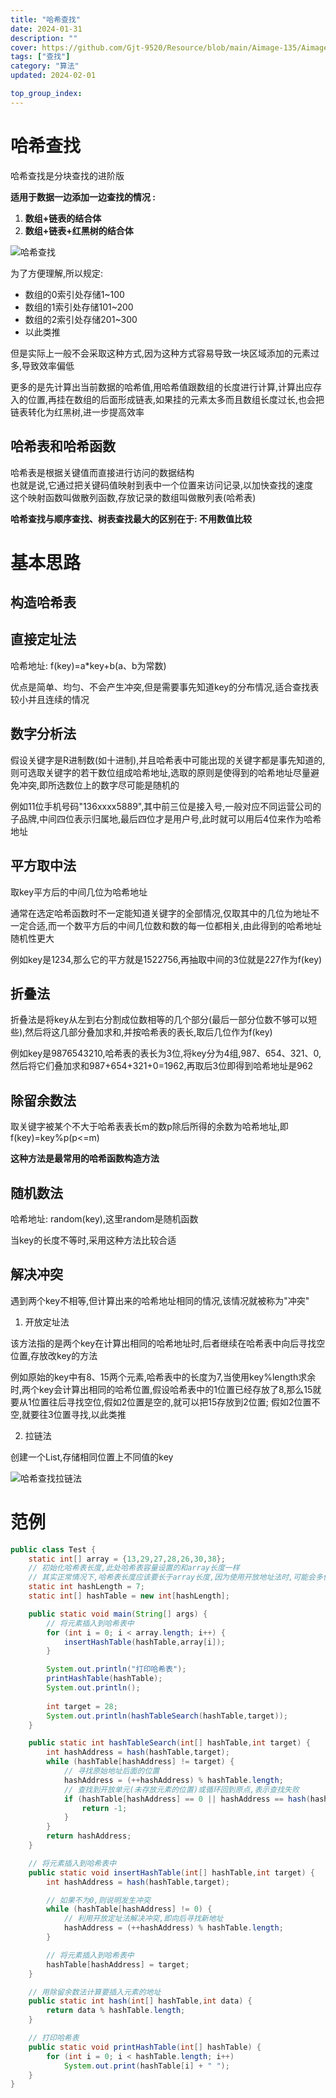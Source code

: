 ```yaml
---
title: "哈希查找"
date: 2024-01-31
description: ""
cover: https://github.com/Gjt-9520/Resource/blob/main/Aimage-135/Aimage25.jpg?raw=true
tags: ["查找"]
category: "算法"
updated: 2024-02-01

top_group_index:
---
```


# 哈希查找

哈希查找是分块查找的进阶版

**适用于数据一边添加一边查找的情况 :**
1. **数组+链表的结合体**
2. **数组+链表+红黑树的结合体**

![哈希查找](../images/哈希查找.png)

为了方便理解,所以规定:    
- 数组的0索引处存储1~100
- 数组的1索引处存储101~200
- 数组的2索引处存储201~300
- 以此类推

但是实际上一般不会采取这种方式,因为这种方式容易导致一块区域添加的元素过多,导致效率偏低  

更多的是先计算出当前数据的哈希值,用哈希值跟数组的长度进行计算,计算出应存入的位置,再挂在数组的后面形成链表,如果挂的元素太多而且数组长度过长,也会把链表转化为红黑树,进一步提高效率

## 哈希表和哈希函数

哈希表是根据关键值而直接进行访问的数据结构     
也就是说,它通过把关键码值映射到表中一个位置来访问记录,以加快查找的速度     
这个映射函数叫做散列函数,存放记录的数组叫做散列表(哈希表)          

**哈希查找与顺序查找、树表查找最大的区别在于: 不用数值比较**

# 基本思路

## 构造哈希表

## 直接定址法

哈希地址: f(key)=a*key+b(a、b为常数)

优点是简单、均匀、不会产生冲突,但是需要事先知道key的分布情况,适合查找表较小并且连续的情况

## 数字分析法

假设关键字是R进制数(如十进制),并且哈希表中可能出现的关键字都是事先知道的,则可选取关键字的若干数位组成哈希地址,选取的原则是使得到的哈希地址尽量避免冲突,即所选数位上的数字尽可能是随机的          

例如11位手机号码"136xxxx5889",其中前三位是接入号,一般对应不同运营公司的子品牌,中间四位表示归属地,最后四位才是用户号,此时就可以用后4位来作为哈希地址    

## 平方取中法

取key平方后的中间几位为哈希地址         

通常在选定哈希函数时不一定能知道关键字的全部情况,仅取其中的几位为地址不一定合适,而一个数平方后的中间几位数和数的每一位都相关,由此得到的哈希地址随机性更大

例如key是1234,那么它的平方就是1522756,再抽取中间的3位就是227作为f(key)

## 折叠法

折叠法是将key从左到右分割成位数相等的几个部分(最后一部分位数不够可以短些),然后将这几部分叠加求和,并按哈希表的表长,取后几位作为f(key)       

例如key是9876543210,哈希表的表长为3位,将key分为4组,987、654、321、0,然后将它们叠加求和987+654+321+0=1962,再取后3位即得到哈希地址是962

## 除留余数法

取关键字被某个不大于哈希表表长m的数p除后所得的余数为哈希地址,即f(key)=key%p(p<=m)

**这种方法是最常用的哈希函数构造方法**

## 随机数法

哈希地址: random(key),这里random是随机函数

当key的长度不等时,采用这种方法比较合适

## 解决冲突

遇到两个key不相等,但计算出来的哈希地址相同的情况,该情况就被称为"冲突"

1. 开放定址法

该方法指的是两个key在计算出相同的哈希地址时,后者继续在哈希表中向后寻找空位置,存放改key的方法

例如原始的key中有8、15两个元素,哈希表中的长度为7,当使用key%length求余时,两个key会计算出相同的哈希位置,假设哈希表中的1位置已经存放了8,那么15就要从1位置往后寻找空位,假如2位置是空的,就可以把15存放到2位置; 假如2位置不空,就要往3位置寻找,以此类推

2. 拉链法

创建一个List,存储相同位置上不同值的key

![哈希查找拉链法](../images/哈希查找拉链法.png)

# 范例

```java
public class Test {
    static int[] array = {13,29,27,28,26,30,38};
    // 初始化哈希表长度,此处哈希表容量设置的和array长度一样
    // 其实正常情况下,哈希表长度应该要长于array长度,因为使用开放地址法时,可能会多使用一些空位置
    static int hashLength = 7;
    static int[] hashTable = new int[hashLength];

    public static void main(String[] args) {
        // 将元素插入到哈希表中
        for (int i = 0; i < array.length; i++) {
            insertHashTable(hashTable,array[i]);
        }

        System.out.println("打印哈希表");
        printHashTable(hashTable);
        System.out.println();
        
        int target = 28;
        System.out.println(hashTableSearch(hashTable,target));
    }

    public static int hashTableSearch(int[] hashTable,int target) {
        int hashAddress = hash(hashTable,target);
        while (hashTable[hashAddress] != target) {
            // 寻找原始地址后面的位置
            hashAddress = (++hashAddress) % hashTable.length;
            // 查找到开放单元(未存放元素的位置)或循环回到原点,表示查找失败
            if (hashTable[hashAddress] == 0 || hashAddress == hash(hashTable,target)) {
                return -1;
            }
        }
        return hashAddress;
    }

    // 将元素插入到哈希表中
    public static void insertHashTable(int[] hashTable,int target) {
        int hashAddress = hash(hashTable,target);

        // 如果不为0,则说明发生冲突
        while (hashTable[hashAddress] != 0) {
            // 利用开放定址法解决冲突,即向后寻找新地址
            hashAddress = (++hashAddress) % hashTable.length;
        }

        // 将元素插入到哈希表中
        hashTable[hashAddress] = target;
    }

    // 用除留余数法计算要插入元素的地址
    public static int hash(int[] hashTable,int data) {
        return data % hashTable.length;
    }

    // 打印哈希表
    public static void printHashTable(int[] hashTable) {
        for (int i = 0; i < hashTable.length; i++)
            System.out.print(hashTable[i] + " ");
    }
}
```
